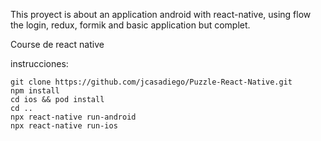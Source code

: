 This proyect is about an application android with react-native, using flow the login, redux, formik and basic application but complet.

Course de react native

instrucciones:

```
git clone https://github.com/jcasadiego/Puzzle-React-Native.git
npm install
cd ios && pod install
cd ..
npx react-native run-android
npx react-native run-ios
```